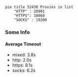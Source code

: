 
```mermaid
pie title 52436 Proxies in list
    "HTTP" : 28901
    "HTTPS": 10860
    "SOCKS" : 19200
```

### Some Info
#### Average Timeout

- mixed: 3.8s
- http: 2.0s
- https: 8.1s
- socks: 6.2s